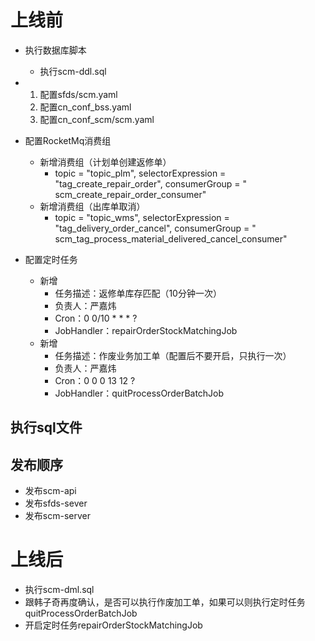 # 上线前

- 执行数据库脚本
    - 执行scm-ddl.sql

-
    1. 配置sfds/scm.yaml
    2. 配置cn_conf_bss.yaml
    3. 配置cn_conf_scm/scm.yaml

- 配置RocketMq消费组
    - 新增消费组（计划单创建返修单）
        - topic = "topic_plm", selectorExpression = "tag_create_repair_order", consumerGroup = "
          scm_create_repair_order_consumer"
    - 新增消费组（出库单取消）
        - topic = "topic_wms", selectorExpression = "tag_delivery_order_cancel", consumerGroup = "
          scm_tag_process_material_delivered_cancel_consumer"

- 配置定时任务
    - 新增
        - 任务描述：返修单库存匹配（10分钟一次）
        - 负责人：严嘉炜
        - Cron：0 0/10 * * * ?
        - JobHandler：repairOrderStockMatchingJob
    - 新增
        - 任务描述：作废业务加工单（配置后不要开启，只执行一次）
        - 负责人：严嘉炜
        - Cron：0 0 0 13 12 ?
        - JobHandler：quitProcessOrderBatchJob

## 执行sql文件

## 发布顺序

- 发布scm-api
- 发布sfds-sever
- 发布scm-server

# 上线后

- 执行scm-dml.sql
- 跟韩子奇再度确认，是否可以执行作废加工单，如果可以则执行定时任务quitProcessOrderBatchJob
- 开启定时任务repairOrderStockMatchingJob






